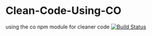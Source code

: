 # Clean-Code-Using-CO
using the co npm module for cleaner code
[![Build Status](https://travis-ci.org/denvereezy/Clean-Code-Using-CO.svg?branch=master)](https://travis-ci.org/denvereezy/Clean-Code-Using-CO)
